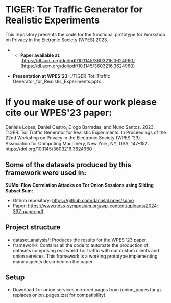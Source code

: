 # TIGER: Tor Traffic Generator for Realistic Experiments
This repository presents the code for the functional prototype for Workshop on Privacy in the Eletronic Society (WPES) 2023.

* * **Paper available at:** [https://dl.acm.org/doi/pdf/10.1145/3603216.3624960](https://dl.acm.org/doi/pdf/10.1145/3603216.3624960)

* **Presentation at WPES'23:** ./TIGER_Tor_Traffic Generator_for_Realistic_Experiments.pptx


# If you make use of our work please cite our WPES'23 paper:
Daniela Lopes, Daniel Castro, Diogo Barradas, and Nuno Santos. 2023. TIGER: Tor Traffic Generator for Realistic Experiments. In Proceedings of the 22nd Workshop on Privacy in the Electronic Society (WPES '23). Association for Computing Machinery, New York, NY, USA, 147–152. https://doi.org/10.1145/3603216.3624960



## Some of the datasets produced by this framework were used in:
**SUMo: Flow Correlation Attacks on Tor Onion Sessions using Sliding Subset Sum:**
* Github repository: https://github.com/danielaLopes/sumo
* Paper: https://www.ndss-symposium.org/wp-content/uploads/2024-337-paper.pdf


## Project structure
* dataset_analysis/: Produces the results for the WPES '23 paper.
* framework/: Contains all the code to automate the production of datasets comprising real world Tor traffic with our custom clients and onion services. This framework is a working prototype implementing many aspects described on the paper.


## Setup
* Download Tor onion services mirrored pages from (onion_pages.tar.gz replaces onion_pages.tzst for compatibility): 